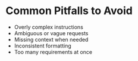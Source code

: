# Common Pitfalls to Avoid

 - Overly complex instructions
 - Ambiguous or vague requests
 - Missing context when needed
 - Inconsistent formatting
 - Too many requirements at once


